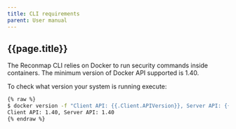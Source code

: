 ```yaml
---
title: CLI requirements
parent: User manual
---
```


## {{page.title}}

The Reconmap CLI relies on Docker to run security commands inside containers. The minimum version of Docker API supported is 1.40.

To check what version your system is running execute:

```sh
{% raw %}
$ docker version -f "Client API: {{.Client.APIVersion}}, Server API: {{.Server.APIVersion}}"
Client API: 1.40, Server API: 1.40
{% endraw %}
```
